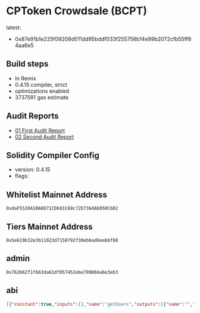 # CPToken Crowdsale (BCPT)

latest: 
- 0x87e91b1e225f09208d011dd95bddf033f255756b14e99b2072cfb55ff84aa6e5
## Build steps
- In Remix
- 0.4.15 compiler, strict
- optimizations enabled
- 3737591 gas estimate

## Audit Reports
- [01 First Audit Report](audit01.md)
- [02 Second Audit Report](audit02.md)

## Solidity Compiler Config

- version: 0.4.15
- flags:

## Whitelist Mainnet Address
`0xdaF5520A1BA8D71CDb81C69c72D736dAb058C602`

## Tiers Mainnet Address
`0x5e619b32e3b11023d7150792f30eb6ad6eab6f88`

## admin
`0x762662f1f663da61df057452ebe789066a6e3eb3`

## abi
```json
[{"constant":true,"inputs":[],"name":"getUsers","outputs":[{"name":"","type":"address[]"}],"payable":false,"type":"function"},{"constant":true,"inputs":[],"name":"numUsers","outputs":[{"name":"","type":"uint256"}],"payable":false,"type":"function"},{"constant":false,"inputs":[{"name":"state","type":"bool"}],"name":"setSignUpOnOff","outputs":[],"payable":false,"type":"function"},{"constant":true,"inputs":[{"name":"addr","type":"address"}],"name":"isSignedUp","outputs":[{"name":"","type":"bool"}],"payable":false,"type":"function"},{"constant":true,"inputs":[],"name":"getAdmin","outputs":[{"name":"","type":"address"}],"payable":false,"type":"function"},{"constant":true,"inputs":[],"name":"signUpOn","outputs":[{"name":"","type":"bool"}],"payable":false,"type":"function"},{"constant":false,"inputs":[],"name":"signUp","outputs":[],"payable":false,"type":"function"},{"constant":true,"inputs":[{"name":"idx","type":"uint256"}],"name":"userAtIndex","outputs":[{"name":"","type":"address"}],"payable":false,"type":"function"},{"inputs":[],"payable":false,"type":"constructor"},{"payable":false,"type":"fallback"}]
```
